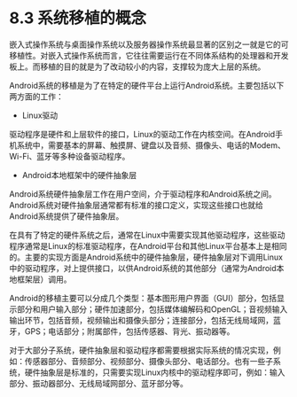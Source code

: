 # 8.3 系统移植的概念

嵌入式操作系统与桌面操作系统以及服务器操作系统最显著的区别之一就是它的可移植性。对嵌入式操作系统而言，它往往需要运行在不同体系结构的处理器和开发板上。而移植的目的就是为了改动较小的内容，支撑较为庞大上层的系统。

Android系统的移植是为了在特定的硬件平台上运行Android系统。主要包括以下两方面的工作：

* Linux驱动

驱动程序是硬件和上层软件的接口，Linux的驱动工作在内核空间。在Android手机系统中，需要基本的屏幕、触摸屏、键盘以及音频、摄像头、电话的Modem、Wi-Fi、蓝牙等多种设备驱动程序。

* Android本地框架中的硬件抽象层

Android系统硬件抽象层工作在用户空间，介于驱动程序和Android系统之间。Android系统对硬件抽象层通常都有标准的接口定义，实现这些接口也就给Android系统提供了硬件抽象层。

在具有了特定的硬件系统之后，通常在Linux中需要实现其他驱动程序，这些驱动程序通常是Linux的标准驱动程序，在Android平台和其他Linux平台基本上是相同的。主要的实现方面是Android系统中的硬件抽象层，硬件抽象层对下调用Linux中的驱动程序，对上提供接口，以供Android系统的其他部分（通常为Android本地框架层）调用。

Android的移植主要可以分成几个类型：基本图形用户界面（GUI）部分，包括显示部分和用户输入部分；硬件加速部分，包括媒体编解码和OpenGL；音视频输入输出环节，包括音频，视频输出和摄像头部分；连接部分，包括无线局域网，蓝牙，GPS；电话部分；附属部件，包括传感器、背光、振动器等。

对于大部分子系统，硬件抽象层和驱动程序都需要根据实际系统的情况实现，例如：传感器部分、音频部分、视频部分、摄像头部分、电话部分。也有一些子系统，硬件抽象层是标准的，只需要实现Linux内核中的驱动程序即可，例如：输入部分、振动器部分、无线局域网部分、蓝牙部分等。
